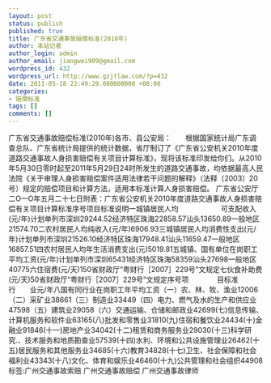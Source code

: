 ```yaml
---
layout: post
status: publish
published: true
title: 广东省交通事故赔偿标准(2010年)
author: 本站记者
author_login: admin
author_email: jiangwei909@gmail.com
wordpress_id: 432
wordpress_url: http://www.gzjtlaw.com/?p=432
date: 2011-05-18 22:49:29.000000000 +08:00
categories:
- 赔偿标准
tags: []
comments: []
---
```

广东省交通事故赔偿标准(2010年)各市、县公安局：　　根据国家统计局广东调查总队、广东省统计局提供的统计数据，省厅制订了《广东省公安机关2010年度道路交通事故人身损害赔偿有关项目计算标准》，现将该标准印发给你们。从2010年5月30日零时起至2011年5月29日24时所发生的道路交通事故，均依据最高人民法院《关于审理人身损害赔偿案件适用法律若干问题的解释》（法释〔2003〕20号）规定的赔偿项目和计算方法，适用本标准计算人身损害赔偿。 广东省公安厅二O一O年五月二十七日附表：广东省公安机关2010年度道路交通事故人身损害赔偿有关项目计算标准序号项目标准说明一城镇居民人均　　　　　　可支配收入(元&#47;年)计划单列市深圳29244.52经济特区珠海22858.57汕头13650.89一般地区21574.70二农村居民人均纯收入(元&#47;年)6906.93三城镇居民人均消费性支出(元&#47;年)计划单列市深圳21526.10经济特区珠海17948.41汕头11659.47一般地区16857.51四农村居民人均年生活消费支出(元)5019.81五城镇、国有单位在岗职工平均工资(元&#47;年)计划单列市深圳65431经济特区珠海58359汕头27698一般地区40775六住宿费(元&#47;天)150省财政厅&ldquo;粤财行［2007］229号&rdquo;文规定七伙食补助费(元&#47;天)50省财政厅&ldquo;粤财行［2007］229号&rdquo;文规定序号项　　　　目标准　　　行　　业元&#47;年八国有同行业在岗职工年平均工资（一）农、林、牧、渔业12006（二）采矿业38661（三）制造业33449（四）电力、燃气及水的生产和供应业47598（五）建筑业29058（六）交通运输、仓储和邮政业42699(七)信息传输、计算机服务和软件业63165(八)批发和零售业31810(九)住宿和餐饮业24434(十)金融业91846(十一)房地产业34042(十二)租赁和商务服务业29030(十三)科学研究.、技术服务和地质勘查业57539(十四)水利、环境和公共设施管理业26462(十五)居民服务和其他服务业34685(十六)教育34828(十七)卫生、社会保障和社会福利业43343(十八)文化、体育和娱乐业46460(十九)公共管理和社会组织44908标签:广州交通事故索赔 广州交通事故赔偿 广州交通事故律师
